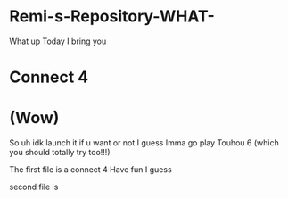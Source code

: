 # Remi-s-Repository-WHAT-
What up
Today I bring you 

# Connect 4
# (Wow)

So uh idk launch it if u want or not I guess
Imma go play Touhou 6 (which you should totally try too!!!)

The first file is a connect 4
Have fun I guess

second file is 
